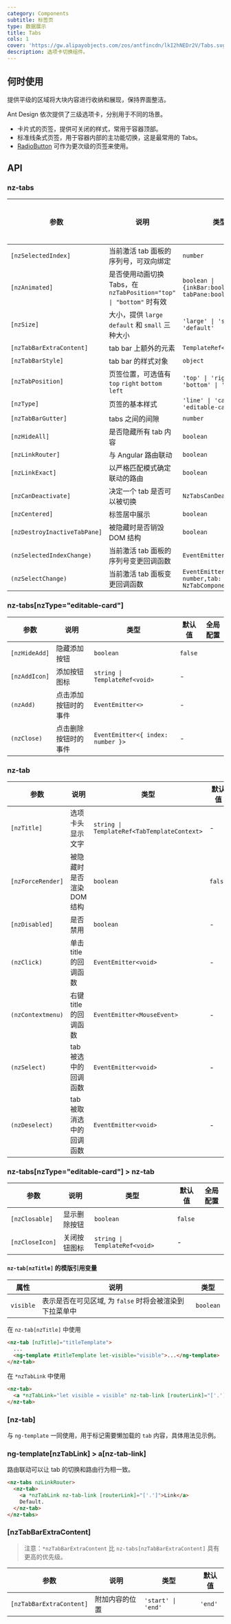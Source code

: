 ```yaml
---
category: Components
subtitle: 标签页
type: 数据展示
title: Tabs
cols: 1
cover: 'https://gw.alipayobjects.com/zos/antfincdn/lkI2hNEDr2V/Tabs.svg'
description: 选项卡切换组件。
---
```



## 何时使用

提供平级的区域将大块内容进行收纳和展现，保持界面整洁。

Ant Design 依次提供了三级选项卡，分别用于不同的场景。

- 卡片式的页签，提供可关闭的样式，常用于容器顶部。
- 标准线条式页签，用于容器内部的主功能切换，这是最常用的 Tabs。
- [RadioButton](/components/radio/zh/#components-radio-demo-radiobutton) 可作为更次级的页签来使用。


## API

### nz-tabs

| 参数                         | 说明                                                               | 类型                                                | 默认值                                | 全局配置 |
| ---------------------------- | ------------------------------------------------------------------ | --------------------------------------------------- | ------------------------------------- | -------- |
| `[nzSelectedIndex]`          | 当前激活 tab 面板的 序列号，可双向绑定                             | `number`                                            | -                                     |
| `[nzAnimated]`               | 是否使用动画切换 Tabs，在 `nzTabPosition="top" \| "bottom"` 时有效 | `boolean \| {inkBar:boolean, tabPane:boolean}`      | `true`, 当 `type="card"` 时为 `false` | ✅        |
| `[nzSize]`                   | 大小，提供 `large` `default` 和 `small` 三种大小                   | `'large' \| 'small' \| 'default'`                   | `'default'`                           | ✅        |
| `[nzTabBarExtraContent]`     | tab bar 上额外的元素                                               | `TemplateRef<void>`                                 | -                                     |
| `[nzTabBarStyle]`            | tab bar 的样式对象                                                 | `object`                                            | -                                     |
| `[nzTabPosition]`            | 页签位置，可选值有 `top` `right` `bottom` `left`                   | `'top' \| 'right' \| 'bottom' \| 'left'`            | `'top'`                               |          |
| `[nzType]`                   | 页签的基本样式                                                     | `'line' \| 'card' \| 'editable-card'`               | `'line'`                              | ✅        |
| `[nzTabBarGutter]`           | tabs 之间的间隙                                                    | `number`                                            | -                                     | ✅        |
| `[nzHideAll]`                | 是否隐藏所有 tab 内容                                              | `boolean`                                           | `false`                               |
| `[nzLinkRouter]`             | 与 Angular 路由联动                                                | `boolean`                                           | `false`                               |          |
| `[nzLinkExact]`              | 以严格匹配模式确定联动的路由                                       | `boolean`                                           | `true`                                |
| `[nzCanDeactivate]`          | 决定一个 tab 是否可以被切换                                        | `NzTabsCanDeactivateFn`                             | -                                     |
| `[nzCentered]`               | 标签居中展示                                                       | `boolean`                                           | `false`                               |
| `[nzDestroyInactiveTabPane]` | 被隐藏时是否销毁 DOM 结构                                          | `boolean`                                           | `false`                               |
| `(nzSelectedIndexChange)`    | 当前激活 tab 面板的 序列号变更回调函数                             | `EventEmitter<number>`                              | -                                     |
| `(nzSelectChange)`           | 当前激活 tab 面板变更回调函数                                      | `EventEmitter<{index: number,tab: NzTabComponent}>` | -                                     |

### nz-tabs[nzType="editable-card"]

| 参数          | 说明                 | 类型                              | 默认值  | 全局配置 |
| ------------- | -------------------- | --------------------------------- | ------- | -------- |
| `[nzHideAdd]` | 隐藏添加按钮         | `boolean`                         | `false` |
| `[nzAddIcon]` | 添加按钮图标         | `string \| TemplateRef<void>`     | -       |
| `(nzAdd)`     | 点击添加按钮时的事件 | `EventEmitter<>`                  | -       |
| `(nzClose)`   | 点击删除按钮时的事件 | `EventEmitter<{ index: number }>` | -       |

### nz-tab

| 参数              | 说明                      | 类型                                        | 默认值  |
| ----------------- | ------------------------- | ------------------------------------------- | ------- |
| `[nzTitle]`       | 选项卡头显示文字          | `string \| TemplateRef<TabTemplateContext>` | -       |
| `[nzForceRender]` | 被隐藏时是否渲染 DOM 结构 | `boolean`                                   | `false` |
| `[nzDisabled]`    | 是否禁用                  | `boolean`                                   | -       |
| `(nzClick)`       | 单击 title 的回调函数     | `EventEmitter<void>`                        | -       |
| `(nzContextmenu)` | 右键 title 的回调函数     | `EventEmitter<MouseEvent>`                  | -       |
| `(nzSelect)`      | tab 被选中的回调函数      | `EventEmitter<void>`                        | -       |
| `(nzDeselect)`    | tab 被取消选中的回调函数  | `EventEmitter<void>`                        | -       |

### nz-tabs[nzType="editable-card"] > nz-tab

| 参数            | 说明         | 类型                          | 默认值  | 全局配置 |
| --------------- | ------------ | ----------------------------- | ------- | -------- |
| `[nzClosable]`  | 显示删除按钮 | `boolean`                     | `false` |
| `[nzCloseIcon]` | 关闭按钮图标 | `string \| TemplateRef<void>` | -       |

#### `nz-tab[nzTitle]` 的模版引用变量

| 属性      | 说明                                                    | 类型      |
| --------- | ------------------------------------------------------- | --------- |
| `visible` | 表示是否在可见区域, 为 `false` 时将会被渲染到下拉菜单中 | `boolean` |

在 `nz-tab[nzTitle]` 中使用

```html
<nz-tab [nzTitle]="titleTemplate">
  ...
  <ng-template #titleTemplate let-visible="visible">...</ng-template>
</nz-tab>
```

在 `*nzTabLink` 中使用

```html
<nz-tab>
  <a *nzTabLink="let visible = visible" nz-tab-link [routerLink]="['.']">...</a>
</nz-tab>
```

### [nz-tab]

与 `ng-template` 一同使用，用于标记需要懒加载的 `tab` 内容，具体用法见示例。

### ng-template[nzTabLink] > a[nz-tab-link]

路由联动可以让 tab 的切换和路由行为相一致。

```html
<nz-tabs nzLinkRouter>
  <nz-tab>
    <a *nzTabLink nz-tab-link [routerLink]="['.']">Link</a>
    Default.
  </nz-tab>
</nz-tabs>
```

### [nzTabBarExtraContent]

> 注意：`*nzTabBarExtraContent` 比 `nz-tabs[nzTabBarExtraContent]` 具有更高的优先级。

| 参数                     | 说明           | 类型               | 默认值  |
| ------------------------ | -------------- | ------------------ | ------- |
| `[nzTabBarExtraContent]` | 附加内容的位置 | `'start' \| 'end'` | `'end'` |
